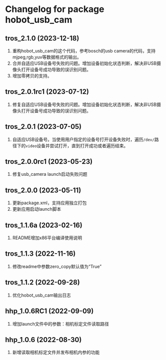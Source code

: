 # Changelog for package hobot_usb_cam

tros_2.1.0 (2023-12-18)
------------------
1. 重构hobot_usb_cam的这个代码，参考bosch的usb camera的代码，支持mjpeg,rgb,yuv等数据格式的输出。
2. 合并自适应USB设备号失败的问题。增加设备初始化状态判断，解决非USB摄像头打开设备号成功导致的误识别问题。
3. 增加零拷贝的支持。

tros_2.0.1rc1 (2023-07-12)
------------------
1. 修复自适应USB设备号失败的问题。增加设备初始化状态判断，解决非USB摄像头打开设备号成功导致的误识别问题。

tros_2.0.1 (2023-07-05)
------------------
1. 自适应USB设备号。当使用用户指定的设备号打开设备失败时，遍历`/dev/`路径下的`video`设备并尝试打开，直到打开成功或者遍历结束。

tros_2.0.0rc1 (2023-05-23)
------------------
1. 修复usb_camera launch启动失败问题

tros_2.0.0 (2023-05-11)
------------------
1. 更新package.xml，支持应用独立打包
2. 更新应用启动launch脚本

tros_1.1.6a (2023-02-16)
------------------
1. README增加x86平台编译使用说明

tros_1.1.3 (2022-11-16)
------------------
1. 修改readme中参数zero_copy默认值为“True”

tros_1.1.2 (2022-09-28)
------------------
1. 优化hobot_usb_cam输出日志

hhp_1.0.6RC1 (2022-09-09)
------------------
1. 增加launch文件中的参数：相机标定文件读取路径

hhp_1.0.6 (2022-08-30)
------------------
1. 新增读取相机标定文件并发布相机内参的功能

